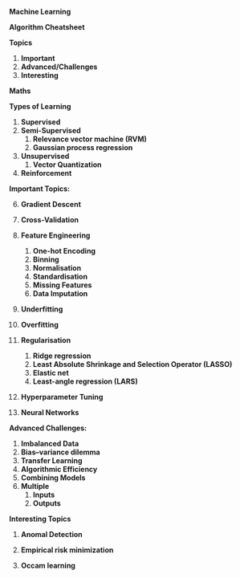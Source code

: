 **Machine Learning**

**Algorithm Cheatsheet**



**Topics**

1. **Important**
2. **Advanced/Challenges** 
3. **Interesting** 



**Maths** 



**Types of Learning** 

1. **Supervised** 
2. **Semi-Supervised** 
      1. **Relevance vector machine (RVM)**
      2. **Gaussian process regression**
3. **Unsupervised**
      1. **Vector Quantization**
4. **Reinforcement** 



**Important Topics:** 

6. **Gradient Descent** 
7. **Cross-Validation** 
8. **Feature Engineering**
   1. **One-hot Encoding** 
   2. **Binning**
   3. **Normalisation**
   4. **Standardisation** 
   5. **Missing Features** 
   6. **Data Imputation** 
9. **Underfitting**
10. **Overfitting**
11. **Regularisation**
    1. **Ridge regression** 
    2. **Least Absolute Shrinkage and Selection Operator (LASSO)** 
    3. **Elastic net** 
    4. **Least-angle regression (LARS)**
12. **Hyperparameter Tuning** 


12. **Neural Networks**



<!--**Kernel Regression**--> 

<!--**Multiclass Classification**--> 

<!--**One-Class Classification**--> 

<!--**Multilabel Clasification**--> 

<!--**Sequence-to-Sequence learning**--> 

<!--**One-Shot Learning**--> 

<!--**Zero-Shot Learning**--> 



**Advanced Challenges:**

1. **Imbalanced Data**
2. **Bias–variance dilemma**
3. **Transfer Learning**
4. **Algorithmic Efficiency**
5. **Combining Models**
6. **Multiple**
   1. **Inputs** 
   2. **Outputs**

<!--**Topic Modelling**--> 

<!--**Gaussian Processes**--> 

<!--**Generalised Linear Models**--> 

<!--**Probabilisitc Graphical Models**--> 

<!--**Markov Chain Monte Carlo**-->

<!--**Generative Adversarial Networks**-->

<!--**Genetic Alorithms**--> 

<!--**Structured Prediction**--> 
<!--1. **Graphical models**--> 
<!--2. **Bayes net**-->
<!--3. **Conditional random field**-->
<!--4. **Hidden Markov**-->

**Interesting Topics**

1. **Anomal Detection** 

3. **Empirical risk minimization**

4. **Occam learning**



<!-- https://en.wikipedia.org/wiki/Regression_analysis -->